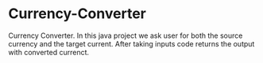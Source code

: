 # Currency-Converter
Currency Converter.
In this java project we ask user for both the source currency and the target current.
After taking inputs code returns the output with converted currenct.
